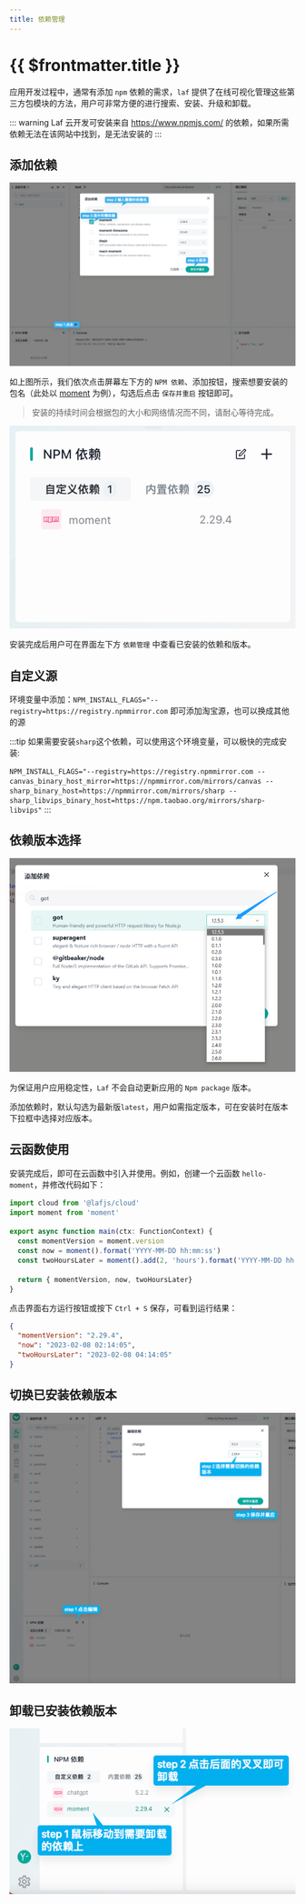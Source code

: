 ```yaml
---
title: 依赖管理
---
```


# {{ $frontmatter.title }}

应用开发过程中，通常有添加 `npm` 依赖的需求，`laf` 提供了在线可视化管理这些第三方包模块的方法，用户可非常方便的进行搜索、安装、升级和卸载。

::: warning
Laf 云开发可安装来自 <https://www.npmjs.com/> 的依赖，如果所需依赖无法在该网站中找到，是无法安装的
:::

## 添加依赖

![add-packages](../doc-images/add-packages.png)

如上图所示，我们依次点击屏幕左下方的 `NPM 依赖`、添加按钮，搜索想要安装的包名（此处以 [moment](https://www.npmjs.com/package/moment) 为例），勾选后点击 `保存并重启` 按钮即可。

> 安装的持续时间会根据包的大小和网络情况而不同，请耐心等待完成。

![package-list](../doc-images/package-list.png)

安装完成后用户可在界面左下方 `依赖管理` 中查看已安装的依赖和版本。

## 自定义源

环境变量中添加：`NPM_INSTALL_FLAGS="--registry=https://registry.npmmirror.com` 即可添加淘宝源，也可以换成其他的源

:::tip
如果需要安装`sharp`这个依赖，可以使用这个环境变量，可以极快的完成安装:

`NPM_INSTALL_FLAGS="--registry=https://registry.npmmirror.com --canvas_binary_host_mirror=https://npmmirror.com/mirrors/canvas --sharp_binary_host=https://npmmirror.com/mirrors/sharp --sharp_libvips_binary_host=https://npm.taobao.org/mirrors/sharp-libvips"`
:::

## 依赖版本选择

![select-package-version](../doc-images/select-package-version.png)

为保证用户应用稳定性，`Laf` 不会自动更新应用的 `Npm package` 版本。

添加依赖时，默认勾选为最新版`latest`，用户如需指定版本，可在安装时在版本下拉框中选择对应版本。

## 云函数使用

安装完成后，即可在云函数中引入并使用。例如，创建一个云函数 `hello-moment`，并修改代码如下：

```typescript
import cloud from '@lafjs/cloud'
import moment from 'moment'

export async function main(ctx: FunctionContext) {
  const momentVersion = moment.version
  const now = moment().format('YYYY-MM-DD hh:mm:ss')
  const twoHoursLater = moment().add(2, 'hours').format('YYYY-MM-DD hh:mm:ss')
  
  return { momentVersion, now, twoHoursLater}
}
```

点击界面右方运行按钮或按下 `Ctrl + S` 保存，可看到运行结果：

```json
{
  "momentVersion": "2.29.4",
  "now": "2023-02-08 02:14:05",
  "twoHoursLater": "2023-02-08 04:14:05"
}
```

## 切换已安装依赖版本

![change-package-version](../doc-images/change-package-version.png)

## 卸载已安装依赖版本

![delete-package](../doc-images/delete-package.png)
